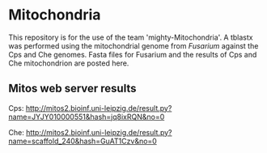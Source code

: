 # Mitochondria
This repository is for the use of the team 'mighty-Mitochondria'. A tblastx was performed using the mitochondrial genome from *Fusarium*
against the Cps and Che genomes. Fasta files for Fusarium and the results of Cps and Che mitochondrion are posted here.

## Mitos web server results
Cps: http://mitos2.bioinf.uni-leipzig.de/result.py?name=JYJY010000551&hash=jq8ixRQN&no=0

Che: http://mitos2.bioinf.uni-leipzig.de/result.py?name=scaffold_240&hash=GuAT1Czv&no=0
